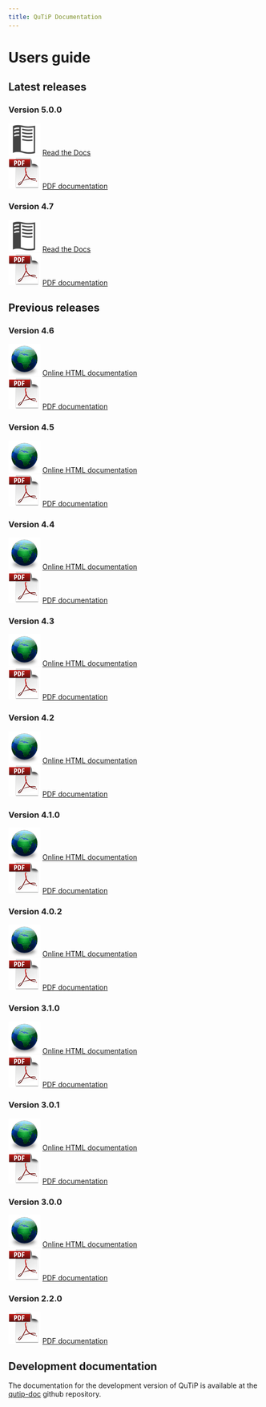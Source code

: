 ```yaml
---
title: QuTiP Documentation
---
```


# Users guide

## Latest releases

### Version 5.0.0

<div class="row">
<div class="col-md-3 col-md-offset-1">
<img src="images/rtd.png" />
<a href="https://qutip.readthedocs.io/en/qutip-5.0.x/">Read the Docs</a>
</div>
<div class="col-md-3 col-md-offset-1">
<img src="images/pdf.png" />
<a href="https://readthedocs.org/projects/qutip/downloads/pdf/qutip-5.0.x/">PDF documentation</a>
</div>
</div>

### Version 4.7

<div class="row">
<div class="col-md-3 col-md-offset-1">
<img src="images/rtd.png" />
<a href="https://qutip.readthedocs.io/en/qutip-4.7.x/">Read the Docs</a>
</div>
<div class="col-md-3 col-md-offset-1">
<img src="images/pdf.png" />
<a href="https://readthedocs.org/projects/qutip/downloads/pdf/qutip-4.7.x/">PDF documentation</a>
</div>
</div>

## Previous releases

### Version 4.6

<div class="row">
<div class="col-md-3 col-md-offset-1">
<img src="images/online.png" />
<a href="docs/4.6/index.html">Online HTML documentation</a>
</div>
<div class="col-md-3 col-md-offset-1">
<img src="images/pdf.png" />
<a onclick="javascript:_gaq.push(['_trackEvent','download','qutip-doc','qutip-doc-4.6.pdf']); void(0);" href="downloads/4.6.0/qutip-doc-4.6.pdf">PDF documentation</a>
</div>
</div>

### Version 4.5

<div class="row">
<div class="col-md-3 col-md-offset-1">
<img src="images/online.png" />
<a href="docs/4.5/index.html">Online HTML documentation</a>
</div>
<div class="col-md-3 col-md-offset-1">
<img src="images/pdf.png" />
<a onclick="javascript:_gaq.push(['_trackEvent','download','qutip-doc','qutip-doc-4.5.pdf']); void(0);" href="downloads/4.5.0/qutip-doc-4.5.pdf">PDF documentation</a>
</div>
</div>

### Version 4.4

<div class="row">
<div class="col-md-3 col-md-offset-1">
<img src="images/online.png" />
<a href="docs/4.4/index.html">Online HTML documentation</a>
</div>
<div class="col-md-3 col-md-offset-1">
<img src="images/pdf.png" />
<a onclick="javascript:_gaq.push(['_trackEvent','download','qutip-doc','qutip-doc-4.4.pdf']); void(0);" href="downloads/4.4.0/qutip-doc-4.4.pdf">PDF documentation</a>
</div>
</div>

### Version 4.3

<div class="row">
<div class="col-md-3 col-md-offset-1">
<img src="images/online.png" />
<a href="docs/4.3/index.html">Online HTML documentation</a>
</div>
<div class="col-md-3 col-md-offset-1">
<img src="images/pdf.png" />
<a onclick="javascript:_gaq.push(['_trackEvent','download','qutip-doc','qutip-doc-4.3.pdf']); void(0);" href="downloads/4.3.1/qutip-doc-4.3.pdf">PDF documentation</a>
</div>
</div>

### Version 4.2

<div class="row">
<div class="col-md-3 col-md-offset-1">
<img src="images/online.png" />
<a href="docs/4.2/index.html">Online HTML documentation</a>
</div>
<div class="col-md-3 col-md-offset-1">
<img src="images/pdf.png" />
<a onclick="javascript:_gaq.push(['_trackEvent','download','qutip-doc','QuTiP_4.2.pdf']); void(0);" href="downloads/4.2.0/QuTiP_4.2.pdf">PDF documentation</a>
</div>
</div>

### Version 4.1.0

<div class="row">
<div class="col-md-3 col-md-offset-1">
<img src="images/online.png" />
<a href="docs/4.1/index.html">Online HTML documentation</a>
</div>
<div class="col-md-3 col-md-offset-1">
<img src="images/pdf.png" />
<a onclick="javascript:_gaq.push(['_trackEvent','download','qutip-doc','qutip-doc-4.1.pdf']); void(0);" href="downloads/4.1.0/qutip-doc-4.1.pdf">PDF documentation</a>
</div>
</div>


### Version 4.0.2

<div class="row">
<div class="col-md-3 col-md-offset-1">
<img src="images/online.png" />
<a href="docs/4.0.2/index.html">Online HTML documentation</a>
</div>
<div class="col-md-3 col-md-offset-1">
<img src="images/pdf.png" />
<a onclick="javascript:_gaq.push(['_trackEvent','download','qutip-doc','qutip-doc-4.0.2.pdf']); void(0);" href="downloads/4.0.2/qutip-doc-4.0.2.pdf">PDF documentation</a>
</div>
</div>

### Version 3.1.0

<div class="row">
<div class="col-md-3 col-md-offset-1">
<img src="images/online.png" />
<a href="docs/3.1.0/index.html">Online HTML documentation</a>
</div>
<div class="col-md-3 col-md-offset-1">
<img src="images/pdf.png" />
<a onclick="javascript:_gaq.push(['_trackEvent','download','qutip-doc','qutip-doc-3.1.0.pdf']); void(0);" href="downloads/3.1.0/qutip-doc-3.1.0.pdf">PDF documentation</a>
</div>
</div>

### Version 3.0.1

<div class="row">
<div class="col-md-3 col-md-offset-1">
<img src="images/online.png" />
<a href="docs/3.0.1/index.html">Online HTML documentation</a>
</div>
<div class="col-md-3 col-md-offset-1">
<img src="images/pdf.png" />
<a onclick="javascript:_gaq.push(['_trackEvent','download','qutip-doc','qutip-doc-3.0.1.pdf']); void(0);" href="downloads/3.0.1/qutip-doc-3.0.1.pdf">PDF documentation</a>
</div>
</div>


### Version 3.0.0

<div class="row">
<div class="col-md-3 col-md-offset-1">
<img src="images/online.png" />
<a href="docs/3.0.0/index.html">Online HTML documentation</a>
</div>
<div class="col-md-3 col-md-offset-1">
<img src="images/pdf.png" />
<a onclick="javascript:_gaq.push(['_trackEvent','download','qutip-doc','qutip-doc-3.0.0.pdf']); void(0);" href="downloads/3.0.0/qutip-doc-3.0.0.pdf">PDF documentation</a>
</div>
</div>


### Version 2.2.0

<div class="row">
<div class="col-md-3 col-md-offset-1">
<img src="images/pdf.png" />
<a onclick="javascript:_gaq.push(['_trackEvent','download','qutip-doc','qutip-2.2.0-DOC.pdf']); void(0);" href="downloads/2.2.0/QuTiP-2.2.0-DOC.pdf">PDF documentation</a>
</div>
</div>


## Development documentation

The documentation for the development version of QuTiP is available at the <a href="https://github.com/qutip/qutip-doc">qutip-doc</a> github repository.
